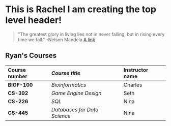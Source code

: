 # This is Rachel I am creating the top level header!
> "The greatest glory in living lies not in never falling, but in rising every time we fall." -Nelson Mandela
[A link](https://xkcd.com/)

## Ryan's Courses
| **Course number** | _Course title_ | Instructor name |
| :-----------------|:---------------| :---------------|
| **BIOF-100**          | _Bioinformatics_ | Charles          |
| **CS-392**            | _Game Engine Design_ | Seth         |
| **CS-226**            | _SQL_           |   Nina |
| **CS-445**            | _Databases for Data Science_ | Nina |